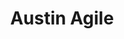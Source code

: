 ---
state: [ TX ]
region: [ Austin ]
title: Austin Agile
group_url: https://www.agileaustin.org/
topics: [ agile ]
---